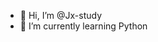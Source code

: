 - 👋 Hi, I’m @Jx-study
- 🌱 I’m currently learning Python

<!---
Jx-study/Jx-study is a ✨ special ✨ repository because its `README.md` (this file) appears on your GitHub profile.
You can click the Preview link to take a look at your changes.
--->
